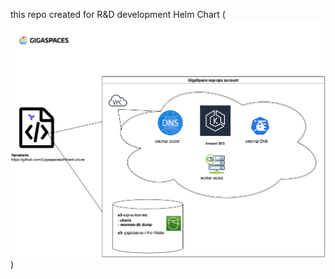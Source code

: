 this repo created for R&D development Helm Chart
(![Build flow xap R&D](https://github.com/Gigaspaces/Infrastructure/blob/main/infrustructure%20draw.drawio.png))
